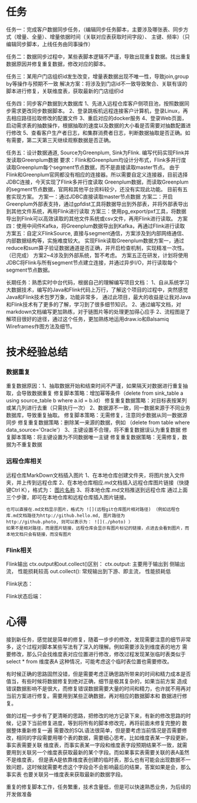 # 任务

任务一：完成客户数据同步任务，（编辑同步任务脚本，主要涉及哪张表、同步方式（增量、全量）、增量依据时间（关联对应表获取时间字段）、
主键、频率）（只编辑同步脚本，上线任务由同事操作）

任务二：数据同步过程中，某些表脚本逻辑不严谨，导致出现重复数据。找出重复数据原因并修复重复数据，修改对应的脚本。
					

任务三：某用户门店组织id发生改变，增量表数据出现不唯一性，导致join,group by等操作与预期不一致
		解决方案：将涉及到门店id不一致导致聚合、关联有误的脚本进行修复，关联维度表，获取最新的门店组织id
		
任务四：同步客户数据到大数据库
		1、先进入远程仓库客户侧项目池，按照数据同步需求更改同步数据脚本。
		2、登录跳板机远程连接客户计算机，登录Linux，再去相应路径拉取修改的配置文件
		3、重启对应的docker服务
		4、登录Web页面，启动需求表的抽数操作，根据抽取的速度以及数据的大小看是否需要对抽数配置进行修改
		5、查看客户生产者日志，和集群消费者日志，判断数据抽取是否正确。如有需要，第二天第三天继续观察数据是否正确。

任务五：设计数据通道, Source为Greenplum, Sink为Flink. 编写代码实现Flink并发读取Greenplum数据
			要求：Flink和Greenplum均设计分布式，Flink多并行度读取Greenplum每个segment节点数据，而不是直接读取master节点。
			由于Flink和Greenplum官网都没有相应的连接器。所以需要自定义连接器，目前选择JDBC连接，今天实现了Flink多并行度读取
			Greenplum数据，而读取Greenplum的segment节点数据，官网和其他平台资料较少，还没有实现此功能。 目前有五套实现方案。
			方案一：通过JDBC直接读取master节点数据
			方案二：开启Greenplum外部表支持，通过gpfdist工具将数据导出到外部表，并将外部表导出到其他文件系统，再用Flink进行读取
			方案三：使用pg_export/pxf工具，将数据导出到Flink可以高效读取的其他文件系统或csv文件，再用Flink进行读取。
			方案四：使用中间件Kafka，将Greenplum数据导出到Kafka，再通过Flink进行读取 
			方案五：自定义FlinkSource, 直接与segment通信，方案涉及到内部网络通信、内部数据结构等，实施难度较大。
		实现Flink读取Greenplum数据方案一，通过reduce和sum算子验证数据通道是否正确，并开启检查机制，实现精准一次性。（已完成）
		  方案2~4涉及到外部系统，暂不考虑。
		  方案五正在研发，计划将使用JDBC将Flink与所有segment节点建立连接，并通过异步I/O，并行读取每个segment节点数据。


长期任务：熟悉实时中台代码，根据自己的理解编写项目文档：
		1、自从系统学习大数据技术，编写的Java和Flink代码上万行，了解这个项目的过程中，突然感觉Java和Flink技术包罗万象，功能非常多，
通过此项目，最大的收益是让我对Java和Flink技术有了更多的了解，学习到了很多细节知识。
		2、通过编写文档，对markdown文档编写更加熟练，对于链图片等的处理更加得心应手
		2、流程图是了解项目很好的途径，通过这个任务，更加熟练地运用draw.io和Balsamiq Wireframes作图方法及细节。



# 技术经验总结

### 数据重复

重复数据原因：1、抽取数据开始和结束时间不严谨，如果隔天对数据进行重复抽取，会导致数据重复
					修复脚本策略：增加幂等条件（delete from sink_table a using source_table b where a.id = b.id）
					修复重复数据策略：对目标表按某列或某几列进行去重（只需执行一次）
			  2、数据源不一致，同一数据来源于不同业务数据库，导致重复抽取。
					修复脚本策略：无需修复，注意同步数据从同一数据源同步
					修复重复数据策略：删除某一来源的数据，例如 （delete from table where data_source='Oracle'）
			  3、主键设置不合理，将不重复数据误认为重复数据
					修复脚本策略：将主键设置为不同数据唯一主键
					修复重复数据策略：无需修复，数据为不重复数据

### 远程仓库相关

远程仓库MarkDown文档插入图片
	1、在本地仓库创建文件夹，将图片放入文件夹，并上传到远程仓库
	2、在本地仓库相应.md文档插入远程仓库图片链接（快捷键Ctrl K），格式为： [图片名称](远程仓库图片链接)
	3、将本地仓库.md文档推送到远程仓库
	通过上面三个步骤，即可在本地仓库和远程仓库插入图片链接。

	也可以直接在.md文档显示图片，格式为 ![](远程git仓库图片相对路径) （例如远程仓库.md文档路径为http://github.hello.md, 图片路径为
	http://github.photo, 则可以表示为： ![](./photo) ）
	如果不是相对路径，而是图片链接，远程仓库会显示有图片标记的链接，点进去会看到图片，而本地文档只会有链接，而没有图片

### Flink相关	

Flink输出 ctx.output和out.collect()区别：
	ctx.output: 主要用于输出到 侧输出流， 性能损耗较高
	out.collect(): 常规输出到下游、即主流， 性能损耗低
	
Flink状态：

Flink状态后端：

# 心得	

接到新任务，感觉就是简单的修复，随着一步步的修改，发现需要注意的细节非常多，这个过程对脚本某些写法有了深入的理解。例如需要涉及到维度表的地方
需要修改，那么只会找维度表对应位置进行修改，修改过程发现某张临时表类似于 select * from 维度表A 这种情况，可能考虑这个临时表位置也需要修改。

有时候正确的思路固然没错，但是需要考虑正确思路所带来的时间和精力成本是否值当，有些时候将数据修复到绝对正确，细节是极其复杂的，如果当前方案
造成错误数据影响不是很大，而修复错误数据需要大量的时间和精力，也许就不用再对当前方案进行修复。需要用到某些正确数据，再对相应的数据脚本和
数据进行修复。

做的过程一步步有了更清晰的思路，把修改的地方记录下来，有新的修改思路的时候，记录下当前修复进度，等到将所有的脚本修改完，再将前面未修复完整的
数据整体重新修复一遍
需要改的SQL语法很简单，但是要考虑当前情况是否需要修改，相同的字段需要用哪个表的数据，需要细心思考。比如维度表某一字段更新，事实表需要关联
维度表，而事实表某一字段和维度表字段预期结果不一致，就需要用到关联另一个维度表获取最新的某个字段。而如果事实表需要关联的表A虽然不是维度表，
但是表A是依靠维度表创建的临时表，那么也有可能会出现数据不一致问题，这时候就需要考虑这个字段会不会影响最后的结果，答案如果是会，那么事实表
也要关联另一维度表来获取最新的数据字段。

重复的修复脚本工作，任务繁重，技术含量低，但是可以快速熟悉业务，为后续的开发做准备

